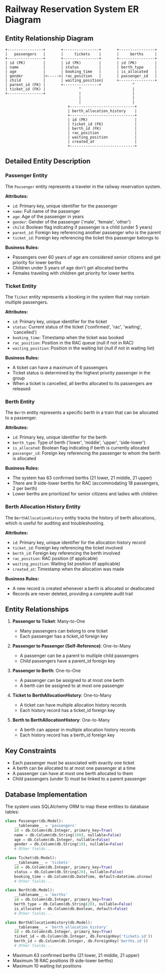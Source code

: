 # Railway Reservation System ER Diagram

## Entity Relationship Diagram

```
+----------------+       +----------------+       +----------------+
|   passengers   |       |     tickets    |       |     berths     |
+----------------+       +----------------+       +----------------+
| id (PK)        |       | id (PK)        |       | id (PK)        |
| name           |       | status         |       | berth_type     |
| age            |       | booking_time   |       | is_allocated   |
| gender         |<----->| rac_position   |       | passenger_id   |
| child          |       | waiting_position|      +----------------+
| parent_id (FK) |       +----------------+              ^
| ticket_id (FK) |               ^                       |
+----------------+               |                       |
                                 |                       |
                                 |                       |
                            +-----------------------------+
                            | berth_allocation_history    |
                            +-----------------------------+
                            | id (PK)                     |
                            | ticket_id (FK)              |
                            | berth_id (FK)               |
                            | rac_position                |
                            | waiting_position            |
                            | created_at                  |
                            +-----------------------------+
```

## Detailed Entity Description

### Passenger Entity

The `Passenger` entity represents a traveler in the railway reservation system.

**Attributes:**
- `id`: Primary key, unique identifier for the passenger
- `name`: Full name of the passenger
- `age`: Age of the passenger in years
- `gender`: Gender of the passenger ('male', 'female', 'other')
- `child`: Boolean flag indicating if passenger is a child (under 5 years)
- `parent_id`: Foreign key referencing another passenger who is the parent
- `ticket_id`: Foreign key referencing the ticket this passenger belongs to

**Business Rules:**
- Passengers over 60 years of age are considered senior citizens and get priority for lower berths
- Children under 5 years of age don't get allocated berths
- Females traveling with children get priority for lower berths

### Ticket Entity

The `Ticket` entity represents a booking in the system that may contain multiple passengers.

**Attributes:**
- `id`: Primary key, unique identifier for the ticket
- `status`: Current status of the ticket ('confirmed', 'rac', 'waiting', 'cancelled')
- `booking_time`: Timestamp when the ticket was booked
- `rac_position`: Position in the RAC queue (null if not in RAC)
- `waiting_position`: Position in the waiting list (null if not in waiting list)

**Business Rules:**
- A ticket can have a maximum of 6 passengers
- Ticket status is determined by the highest priority passenger in the group
- When a ticket is cancelled, all berths allocated to its passengers are released

### Berth Entity

The `Berth` entity represents a specific berth in a train that can be allocated to a passenger.

**Attributes:**
- `id`: Primary key, unique identifier for the berth
- `berth_type`: Type of berth ('lower', 'middle', 'upper', 'side-lower')
- `is_allocated`: Boolean flag indicating if berth is currently allocated
- `passenger_id`: Foreign key referencing the passenger to whom the berth is allocated

**Business Rules:**
- The system has 63 confirmed berths (21 lower, 21 middle, 21 upper)
- There are 9 side-lower berths for RAC (accommodating 18 passengers, 2 per berth)
- Lower berths are prioritized for senior citizens and ladies with children

### Berth Allocation History Entity

The `BerthAllocationHistory` entity tracks the history of berth allocations, which is useful for auditing and troubleshooting.

**Attributes:**
- `id`: Primary key, unique identifier for the allocation history record
- `ticket_id`: Foreign key referencing the ticket involved
- `berth_id`: Foreign key referencing the berth involved
- `rac_position`: RAC position (if applicable)
- `waiting_position`: Waiting list position (if applicable)
- `created_at`: Timestamp when the allocation was made

**Business Rules:**
- A new record is created whenever a berth is allocated or deallocated
- Records are never deleted, providing a complete audit trail

## Entity Relationships

1. **Passenger to Ticket**: Many-to-One
   - Many passengers can belong to one ticket
   - Each passenger has a ticket_id foreign key

2. **Passenger to Passenger (Self-Reference)**: One-to-Many
   - A passenger can be a parent to multiple child passengers
   - Child passengers have a parent_id foreign key

3. **Passenger to Berth**: One-to-One
   - A passenger can be assigned to at most one berth
   - A berth can be assigned to at most one passenger

4. **Ticket to BerthAllocationHistory**: One-to-Many
   - A ticket can have multiple allocation history records
   - Each history record has a ticket_id foreign key

5. **Berth to BerthAllocationHistory**: One-to-Many
   - A berth can appear in multiple allocation history records
   - Each history record has a berth_id foreign key

## Key Constraints

- Each passenger must be associated with exactly one ticket
- A berth can be allocated to at most one passenger at a time
- A passenger can have at most one berth allocated to them
- Child passengers (under 5) must be linked to a parent passenger

## Database Implementation

The system uses SQLAlchemy ORM to map these entities to database tables:

```python
class Passenger(db.Model):
    __tablename__ = 'passengers'
    id = db.Column(db.Integer, primary_key=True)
    name = db.Column(db.String(100), nullable=False)
    age = db.Column(db.Integer, nullable=False)
    gender = db.Column(db.String(10), nullable=False)
    # Other fields...

class Ticket(db.Model):
    __tablename__ = 'tickets'
    id = db.Column(db.Integer, primary_key=True)
    status = db.Column(db.String(20), nullable=False)
    booking_time = db.Column(db.DateTime, default=datetime.utcnow)
    # Other fields...

class Berth(db.Model):
    __tablename__ = 'berths'
    id = db.Column(db.Integer, primary_key=True)
    berth_type = db.Column(db.String(20), nullable=False)
    is_allocated = db.Column(db.Boolean, default=False)
    # Other fields...

class BerthAllocationHistory(db.Model):
    __tablename__ = 'berth_allocation_history'
    id = db.Column(db.Integer, primary_key=True)
    ticket_id = db.Column(db.Integer, db.ForeignKey('tickets.id'))
    berth_id = db.Column(db.Integer, db.ForeignKey('berths.id'))
    # Other fields...
```

- Maximum 63 confirmed berths (21 lower, 21 middle, 21 upper)
- Maximum 18 RAC positions (9 side-lower berths)
- Maximum 10 waiting list positions
